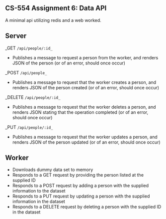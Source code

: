 ## CS-554 Assignment 6: Data API

A minimal api utilizing redis and a web worked.

## Server
_GET `/api/people/:id_`
- Publishes a message to request a person from the worker, and renders JSON of the person (or of an error, should once occur)

_POST `/api/people_`
- Publishes a message to request that the worker creates a person, and renders JSON of the person created (or of an error, should once occur)

_DELETE `/api/people/:id_`
- Publishes a message to request that the worker deletes a person, and renders JSON stating that the operation completed (or of an error, should once occur)

_PUT `/api/people/:id_`
- Publishes a message to request that the worker updates a person, and renders JSON of the person updated (or of an error, should once occur)

## Worker
- Downloads dummy data set to memory
- Responds to a GET request by providing the person listed at the supplied ID
- Responds to a POST request by adding a person with the supplied information to the dataset
- Responds to a PUT request by updating a person with the supplied information in the dataset
- Responds to a DELETE request by deleting a person with the supplied ID in the dataset
